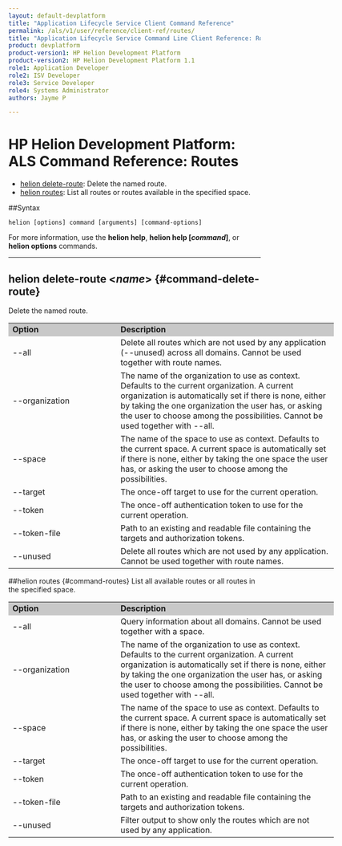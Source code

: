 ```yaml
---
layout: default-devplatform
title: "Application Lifecycle Service Client Command Reference"
permalink: /als/v1/user/reference/client-ref/routes/
title: "Application Lifecycle Service Command Line Client Reference: Routes"
product: devplatform
product-version1: HP Helion Development Platform
product-version2: HP Helion Development Platform 1.1
role1: Application Developer 
role2: ISV Developer
role3: Service Developer
role4: Systems Administrator
authors: Jayme P

---
```

<!--UNDER REVISION-->

# HP Helion Development Platform: ALS Command Reference: Routes

- [helion delete-route](#command-delete-route): Delete the named route.
- [helion routes](#command-routes): List all routes or routes available in the specified space. 

##Syntax

	helion [options] command [arguments] [command-options]
For more information, use the **helion help**, **helion help [*command*]**, or **helion options** commands.

<hr>

## helion delete-route <*name*> {#command-delete-route}
Delete the named route.

<table style="text-align: left; vertical-align: top; width:650px;">
<tr style="background-color: #C8C8C8;">
<td style="width: 200px;"><b>Option</b></td><td><b>Description</b></td>
</tr><tr><td>--all</td><td>Delete all routes which are not used by any application (--unused) across all domains. Cannot be used together with route names.</td></tr>
<tr>
<td>--organization</td>
<td>The name of the organization to use as context. Defaults to the current organization. A current organization is automatically set if there is none, either by taking the one organization the user has, or asking the user to choose among the possibilities.
Cannot be used together with --all.</td>
</tr>    <tr><td>--space</td>
<td>The name of the space to use as context. Defaults to the current space. A current space is automatically set if there is none, either by taking the one space the user has, or asking the user to choose among the possibilities.</td>
</tr>    <tr><td>--target</td>
<td>The once-off target to use for the current operation.</td>
</tr>    <tr><td>--token</td>
<td>The once-off authentication token to use for the current
operation.</td>
</tr>    <tr><td>--token-file</td>
<td>Path to an existing and readable file containing the targets and
authorization tokens.</td>
</tr>
<tr><td>--unused</td><td>Delete all routes which are not used by any application. Cannot be used together with route names.</td></tr>
</table>

##helion routes {#command-routes}
List all available routes or all routes in the specified space.

<table style="text-align: left; vertical-align: top; width:650px;">
<tr style="background-color: #C8C8C8;">
<td style="width: 200px;"><b>Option</b></td><td><b>Description</b></td>
</tr><tr><td>--all</td><td>Query information about all domains. Cannot be used together with a space.</td></tr>
<tr>
<td>--organization</td>
<td>The name of the organization to use as context. Defaults to the current organization. A current organization is automatically set if there is none, either by taking the one organization the user has, or asking the user to choose among the possibilities.
Cannot be used together with --all.
</td>
</tr>    <tr><td>--space</td>
<td>The name of the space to use as context. Defaults to the current space. A current space is automatically set if there is none, either by taking the one space the user has, or asking the user to choose among the possibilities.</td>
</tr>    <tr><td>--target</td>
<td>The once-off target to use for the current operation.</td>
</tr>    <tr><td>--token</td>
<td>The once-off authentication token to use for the current
operation.</td>
</tr>    <tr><td>--token-file</td>
<td>Path to an existing and readable file containing the targets and
authorization tokens.</td>
</tr>
<tr><td>--unused</td><td>Filter output to show only the routes which are not used by any application.</td></tr>
</table>